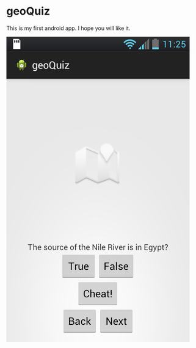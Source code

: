 geoQuiz
=======

This is my first android app. I hope you will like it.

![My image](screenshot/2014-04-22%2011.25.56.png)
